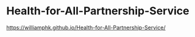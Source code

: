 # Health-for-All-Partnership-Service

https://williamphk.github.io/Health-for-All-Partnership-Service/
